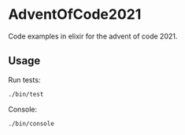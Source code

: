 # AdventOfCode2021

Code examples in elixir for the advent of code 2021.

## Usage

Run tests:

```sh
./bin/test
```

Console:

```sh
./bin/console
```
